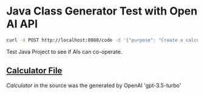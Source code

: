 # Java Class Generator Test with Open AI API

```sh
curl -X POST http://localhost:8080/code -d '{"purpose": "Create a calculator domain entity. controller will call method of the class. get only single integer and get current result every time call one of the operator methods"}'
```

Test Java Project to see if AIs can co-operate.

## [Calculator File](com.goeo1066.sample.java_code_creator_sample.Calculator) 
*Calculator* in the source was the generated by OpenAI 'gpt-3.5-turbo'